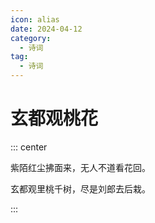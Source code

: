 ```yaml
---
icon: alias
date: 2024-04-12
category:
  - 诗词
tag:
  - 诗词
---
```


# 玄都观桃花

<!-- more -->

::: center

紫陌红尘拂面来，无人不道看花回。

玄都观里桃千树，尽是刘郎去后栽。

:::